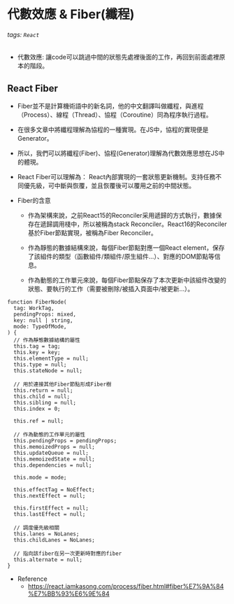 # 代數效應 & Fiber(纖程)
###### tags: `React`
-  代數效應: 讓code可以跳過中間的狀態先處裡後面的工作，再回到前面處裡原本的階段。
## React Fiber
- Fiber並不是計算機術語中的新名詞，他的中文翻譯叫做纖程，與進程（Process）、線程（Thread）、協程（Coroutine）同為程序執行過程。

- 在很多文章中將纖程理解為協程的一種實現。在JS中，協程的實現便是Generator。

- 所以，我們可以將纖程(Fiber)、協程(Generator)理解為代數效應思想在JS中的體現。

- React Fiber可以理解為：
    React內部實現的一套狀態更新機制。支持任務不同優先級，可中斷與恢覆，並且恢覆後可以覆用之前的中間狀態。
- Fiber的含意
    - 作為架構來說，之前React15的Reconciler采用遞歸的方式執行，數據保存在遞歸調用棧中，所以被稱為stack Reconciler。React16的Reconciler基於Fiber節點實現，被稱為Fiber Reconciler。

    - 作為靜態的數據結構來說，每個Fiber節點對應一個React element，保存了該組件的類型（函數組件/類組件/原生組件...）、對應的DOM節點等信息。

    - 作為動態的工作單元來說，每個Fiber節點保存了本次更新中該組件改變的狀態、要執行的工作（需要被刪除/被插入頁面中/被更新...）。
```
function FiberNode(
  tag: WorkTag,
  pendingProps: mixed,
  key: null | string,
  mode: TypeOfMode,
) {
  // 作為靜態數據結構的屬性
  this.tag = tag;
  this.key = key;
  this.elementType = null;
  this.type = null;
  this.stateNode = null;

  // 用於連接其他Fiber節點形成Fiber樹
  this.return = null;
  this.child = null;
  this.sibling = null;
  this.index = 0;

  this.ref = null;

  // 作為動態的工作單元的屬性
  this.pendingProps = pendingProps;
  this.memoizedProps = null;
  this.updateQueue = null;
  this.memoizedState = null;
  this.dependencies = null;

  this.mode = mode;

  this.effectTag = NoEffect;
  this.nextEffect = null;

  this.firstEffect = null;
  this.lastEffect = null;

  // 調度優先級相關
  this.lanes = NoLanes;
  this.childLanes = NoLanes;

  // 指向該fiber在另一次更新時對應的fiber
  this.alternate = null;
}
```



- Reference
    - https://react.iamkasong.com/process/fiber.html#fiber%E7%9A%84%E7%BB%93%E6%9E%84


